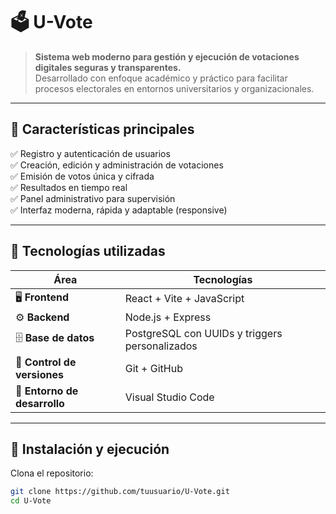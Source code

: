 # 🗳️ U-Vote

> **Sistema web moderno para gestión y ejecución de votaciones digitales seguras y transparentes.**  
> Desarrollado con enfoque académico y práctico para facilitar procesos electorales en entornos universitarios y organizacionales.

---

## 🌟 Características principales

✅ Registro y autenticación de usuarios  
✅ Creación, edición y administración de votaciones  
✅ Emisión de votos única y cifrada  
✅ Resultados en tiempo real  
✅ Panel administrativo para supervisión  
✅ Interfaz moderna, rápida y adaptable (responsive)

---

## 🧱 Tecnologías utilizadas

| Área | Tecnologías |
|------|--------------|
| 🖥️ **Frontend** | React + Vite + JavaScript |
| ⚙️ **Backend** | Node.js + Express |
| 🗄️ **Base de datos** | PostgreSQL con UUIDs y triggers personalizados |
| 🧰 **Control de versiones** | Git + GitHub |
| 🧪 **Entorno de desarrollo** | Visual Studio Code |

---

## 🚀 Instalación y ejecución

Clona el repositorio:

```bash
git clone https://github.com/tuusuario/U-Vote.git
cd U-Vote
